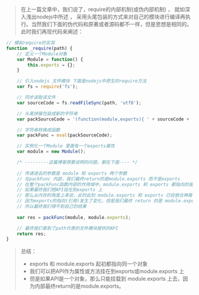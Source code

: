 > 在上一篇文章中，我们说了，require的内部机制(或伪内部机制) ， 就如深入浅出nodejs中所述 ， 采用头尾包装的方式来对自己的模块进行编译再执行。当然我们下面的伪代码和原著或者源码都不一样，但是思想是相同的。此时我们再现代码来阐述：

```javascript
// 模拟require的实现
function _require(path) {
    // 定义一个Module对象
    var Module = function() {
        this.exports = {};
    }

    // 引入nodejs 文件模块 下面是nodejs中原生的require方法
    var fs = require('fs');

    // 同步读取该文件
    var sourceCode = fs.readFileSync(path, 'utf8');

    // 头尾拼接包装成新的字符串
    var packSourceCode = '(function(module,exports){ ' + sourceCode + ' return module.exports; })';

    // 字符串转换成函数
    var packFunc = eval(packSourceCode);

    // 实例化一个Module 里面有一个exports属性
    var module = new Module();

    /* ---------这篇博客想要说明的问题，都在下面---- */
    
    // 传递进去的参数是 module 和 exports 两个参数
    // 在packFunc 内部，我们最终return的是module.exports 而不是exports
    // 在整个packFunc函数内部的作用域中，module.exports 和 exports 都指向的是一个对象
    // 如果最终我们把API挂在到exports 上
    // 那么从内存的角度上来说，此时此刻 module.exports 和 exports 已经貌合神离了
    // 因为exports的指向(引用)发生了变化，但是我们最终 return 的是 module.exports 
    // 所以最终我们得不到自己的结果
    
    var res = packFunc(module, module.exports);

    // 最终我们拿到了path代表的文件模块提供的API
    return res;
}

```

> 总结：
> 
> - exports 和 module.exports 起初都指向同一个对象
> - 我们可以把API作为属性或方法挂在到exports或module.exports 上
> - 但是如果API是一个对象，那么只能挂载到 module.exports 上去，因为内部最终return的是module.exports。